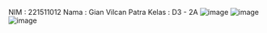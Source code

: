 NIM : 221511012
Nama : Gian Vilcan Patra
Kelas : D3 - 2A
![image](https://github.com/gianvilcanpatra/proyek4/assets/123915139/9fae322c-6ad9-4e29-b597-6abe6c18eae9)
![image](https://github.com/gianvilcanpatra/proyek4/assets/123915139/38052d84-c98b-4c69-8d2d-5f449f2ae68e)
![image](https://github.com/gianvilcanpatra/proyek4/assets/123915139/142686a2-f114-4d24-8a8c-928ee8c421b6)

